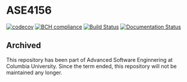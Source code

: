 # ASE4156

[![codecov](https://codecov.io/gh/Neitsch/ASE4156/branch/master/graph/badge.svg)](https://codecov.io/gh/Neitsch/ASE4156)
[![BCH compliance](https://bettercodehub.com/edge/badge/Neitsch/ASE4156?branch=master)](https://bettercodehub.com/)
[![Build Status](https://travis-ci.org/Neitsch/ASE4156.svg?branch=master)](https://travis-ci.org/Neitsch/ASE4156)
[![Documentation Status](https://readthedocs.org/projects/ase4156/badge/?version=latest)](http://ase4156.readthedocs.io/?badge=latest)

## Archived
This repository has been part of Advanced Software Enginnering at Columbia University. Since the term ended, this repository will not be maintained any longer.
